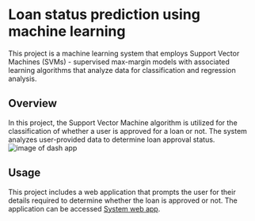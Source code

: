 # Loan status prediction using machine learning

This project is a machine learning system that employs Support Vector Machines (SVMs) - supervised max-margin models with associated learning algorithms that analyze data for classification and regression analysis.

## Overview

In this project, the Support Vector Machine algorithm is utilized for the classification of whether a user is approved for a loan or not. The system analyzes user-provided data to determine loan approval status.
![image of dash app]([https://imgur.com/a/loan-status-prediction-mlg-XuguxjE](https://i.imgur.com/2t5r78N_d.jpg?maxwidth=520&shape=thumb&fidelity=high))

## Usage

This project includes a web application that prompts the user for their details required to determine whether the loan is approved or not. The application can be accessed [System web app](https://group-k-project-1-2.onrender.com).


